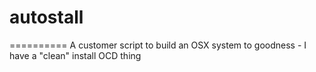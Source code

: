# autostall
==========
A customer script to build an OSX system to goodness - I have a "clean" install OCD thing 

